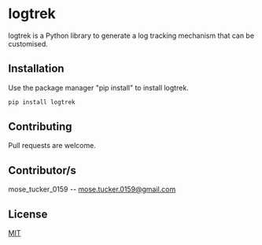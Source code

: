 
# logtrek
logtrek is a Python library to generate a log tracking mechanism that can be customised.

## Installation
Use the package manager "pip install" to install logtrek.

```bash
pip install logtrek
```

## Contributing
Pull requests are welcome.

## Contributor/s
mose_tucker_0159 -- mose.tucker.0159@gmail.com

## License
[MIT]( https://choosealicense.com/licenses/mit )
